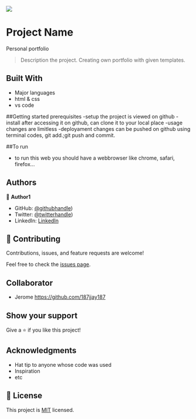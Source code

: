 ![](https://img.shields.io/badge/Microverse-blueviolet)

# Project Name
Personal portfolio

> Description the project.
Creating own portfolio with given templates.



## Built With

- Major languages
- html & css
- vs code

##Getting started 
prerequisites
-setup
 the project is viewed on github
-install
  after accessing it on github, can clone it to your local place
-usage
  changes are limitless
-deployament
  changes can be pushed on github using terminal codes, git add.;git push and commit.

##To run
- to run this web you should have a webbrowser like chrome, safari, firefox...



## Authors

👤 **Author1**

- GitHub: [@githubhandle](https://github.com/MILINDI7))
- Twitter: [@twitterhandle](https://twitter.com/DavidShema14))
- LinkedIn: [LinkedIn](https://linkedin.com/in/david-milindi-shema-803954231)


## 🤝 Contributing

Contributions, issues, and feature requests are welcome!

Feel free to check the [issues page](../../issues/).

## Collaborator

- Jerome https://github.com/187jjay187

## Show your support

Give a ⭐️ if you like this project!

## Acknowledgments

- Hat tip to anyone whose code was used
- Inspiration
- etc

## 📝 License

This project is [MIT](./MIT.md) licensed.
